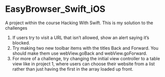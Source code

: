 # EasyBrowser_Swift_iOS

A project within the course Hacking With Swift.
This is my solution to the challenges

1. If users try to visit a URL that isn’t allowed, show an alert saying it’s blocked.
2. Try making two new toolbar items with the titles Back and Forward. You should make them use webView.goBack and webView.goForward.
3. For more of a challenge, try changing the initial view controller to a table view like in project 1, where users can choose their website from a list rather than just having the first in the array loaded up front.
